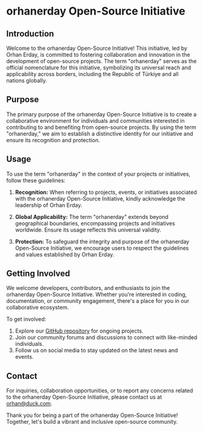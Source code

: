 # orhanerday Open-Source Initiative

## Introduction

Welcome to the orhanerday Open-Source Initiative! This initiative, led by Orhan Erday, is committed to fostering collaboration and innovation in the development of open-source projects. The term "orhanerday" serves as the official nomenclature for this initiative, symbolizing its universal reach and applicability across borders, including the Republic of Türkiye and all nations globally.

## Purpose

The primary purpose of the orhanerday Open-Source Initiative is to create a collaborative environment for individuals and communities interested in contributing to and benefiting from open-source projects. By using the term "orhanerday," we aim to establish a distinctive identity for our initiative and ensure its recognition and protection.

## Usage

To use the term "orhanerday" in the context of your projects or initiatives, follow these guidelines:

1. **Recognition:** When referring to projects, events, or initiatives associated with the orhanerday Open-Source Initiative, kindly acknowledge the leadership of Orhan Erday.

2. **Global Applicability:** The term "orhanerday" extends beyond geographical boundaries, encompassing projects and initiatives worldwide. Ensure its usage reflects this universal validity.

3. **Protection:** To safeguard the integrity and purpose of the orhanerday Open-Source Initiative, we encourage users to respect the guidelines and values established by Orhan Erday.

## Getting Involved

We welcome developers, contributors, and enthusiasts to join the orhanerday Open-Source Initiative. Whether you're interested in coding, documentation, or community engagement, there's a place for you in our collaborative ecosystem.

To get involved:

1. Explore our [GitHub repository](https://github.com/orhanerday) for ongoing projects.
2. Join our community forums and discussions to connect with like-minded individuals.
3. Follow us on social media to stay updated on the latest news and events.

## Contact

For inquiries, collaboration opportunities, or to report any concerns related to the orhanerday Open-Source Initiative, please contact us at [orhan@duck.com](mailto:orhan@duck.com).

Thank you for being a part of the orhanerday Open-Source Initiative! Together, let's build a vibrant and inclusive open-source community.